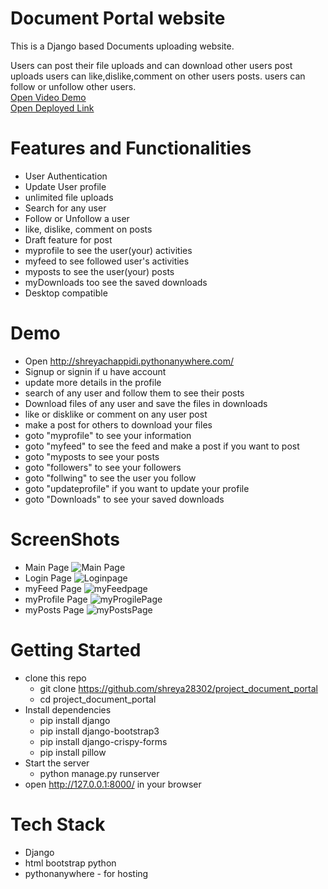 # Document Portal website

This is a Django based Documents uploading website.

Users can post their file uploads and can download other users post uploads
users can like,dislike,comment on other users posts. 
users can follow or unfollow other users.<br/>
[Open Video Demo](https://drive.google.com/file/d/1LOE1N5ikLd8stLfgUfYI4GYbm5gZQl0d/view?usp=sharing)<br/>
[Open Deployed Link](http://shreyachappidi.pythonanywhere.com/)<br/>

# Features and Functionalities
* User Authentication 
* Update User profile 
* unlimited file uploads
* Search for any user 
* Follow or Unfollow a user 
* like, dislike, comment on posts
* Draft feature for post
* myprofile to see the user(your) activities 
* myfeed to see followed user's activities
* myposts to see the user(your) posts
* myDownloads too see the saved downloads 
* Desktop compatible


# Demo
* Open http://shreyachappidi.pythonanywhere.com/
* Signup or signin if u have account
* update more details in the profile
* search of any user and follow them to see their posts
* Download files of any user and save the files in downloads 
* like or disklike or comment on any user post
* make a post for others to download your files
* goto "myprofile" to see your information
* goto "myfeed" to see the feed and make a post if you want to post
* goto "myposts to see your posts
* goto "followers" to see your followers
* goto "follwing" to see the user you follow
* goto "updateprofile" if you want to update your profile
* goto "Downloads" to see your saved downloads

# ScreenShots
* Main Page
![Main Page](https://user-images.githubusercontent.com/64028439/126040919-aef7ca42-dcd3-4bbe-b6ad-913c0d7e41b9.png)
* Login Page
![Loginpage](https://user-images.githubusercontent.com/64028439/126040926-ff4e8eba-45b5-4af0-b222-8b9c132f378e.png)
* myFeed Page
![myFeedpage](https://user-images.githubusercontent.com/64028439/126041609-e4ead8aa-b615-4bea-ac9f-dfd3003de199.jpeg)
* myProfile Page
![myProgilePage](https://user-images.githubusercontent.com/64028439/126041743-f902886f-8e63-483b-b51d-d09d5d96dec2.jpeg)
* myPosts Page
![myPostsPage](https://user-images.githubusercontent.com/64028439/126041812-145f23ae-4301-420d-9254-591e12539786.jpeg)

# Getting Started
* clone this repo
  * git clone https://github.com/shreya28302/project_document_portal
  * cd project_document_portal
* Install dependencies
  * pip install django 
  * pip install django-bootstrap3
  * pip install django-crispy-forms
  * pip install pillow
* Start the server
  * python manage.py runserver
* open http://127.0.0.1:8000/ in your browser

# Tech Stack
* Django
* html bootstrap python 
* pythonanywhere - for hosting
